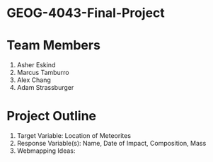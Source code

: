 # GEOG-4043-Final-Project

# Team Members
1. Asher Eskind
2. Marcus Tamburro
3. Alex Chang
4. Adam Strassburger

# Project Outline
1. Target Variable: Location of Meteorites
2. Response Variable(s): Name, Date of Impact, Composition, Mass
3. Webmapping Ideas:
